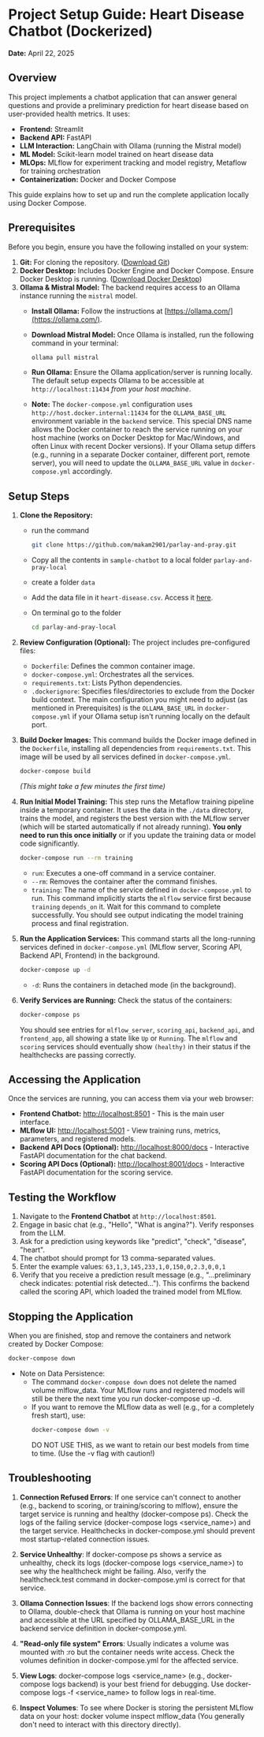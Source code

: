 # Project Setup Guide: Heart Disease Chatbot (Dockerized)

**Date:** April 22, 2025

## Overview

This project implements a chatbot application that can answer general questions and provide a preliminary prediction for heart disease based on user-provided health metrics. It uses:
* **Frontend:** Streamlit
* **Backend API:** FastAPI
* **LLM Interaction:** LangChain with Ollama (running the Mistral model)
* **ML Model:** Scikit-learn model trained on heart disease data
* **MLOps:** MLflow for experiment tracking and model registry, Metaflow for training orchestration
* **Containerization:** Docker and Docker Compose

This guide explains how to set up and run the complete application locally using Docker Compose.

## Prerequisites

Before you begin, ensure you have the following installed on your system:

1.  **Git:** For cloning the repository. ([Download Git](https://git-scm.com/downloads))
2.  **Docker Desktop:** Includes Docker Engine and Docker Compose. Ensure Docker Desktop is running. ([Download Docker Desktop](https://www.docker.com/products/docker-desktop/))
3.  **Ollama & Mistral Model:** The backend requires access to an Ollama instance running the `mistral` model.
    * **Install Ollama:** Follow the instructions at [https://ollama.com/](https://ollama.com/).
    * **Download Mistral Model:** Once Ollama is installed, run the following command in your terminal:
        ```bash
        ollama pull mistral
        ```
    * **Run Ollama:** Ensure the Ollama application/server is running locally. The default setup expects Ollama to be accessible at `http://localhost:11434` *from your host machine*.

    * **Note:** The `docker-compose.yml` configuration uses `http://host.docker.internal:11434` for the `OLLAMA_BASE_URL` environment variable in the `backend` service. This special DNS name allows the Docker container to reach the service running on your host machine (works on Docker Desktop for Mac/Windows, and often Linux with recent Docker versions). If your Ollama setup differs (e.g., running in a separate Docker container, different port, remote server), you will need to update the `OLLAMA_BASE_URL` value in `docker-compose.yml` accordingly.

## Setup Steps

1.  **Clone the Repository:**
    - run the command
        ```bash
        git clone https://github.com/makam2901/parlay-and-pray.git
        ```
    - Copy all the contents in `sample-chatbot` to a local folder `parlay-and-pray-local`

    - create a folder `data`

    - Add the data file in it `heart-disease.csv`. Access it [here](https://drive.google.com/open?id=1-3FGXqQn2FOPDx9YNEAdVW3H2cvRzcLu&usp=drive_fs).
    - On terminal go to the folder
        ```bash
        cd parlay-and-pray-local
        ```

2.  **Review Configuration (Optional):**
    The project includes pre-configured files:
    * `Dockerfile`: Defines the common container image.
    * `docker-compose.yml`: Orchestrates all the services.
    * `requirements.txt`: Lists Python dependencies.
    * `.dockerignore`: Specifies files/directories to exclude from the Docker build context.
    The main configuration you might need to adjust (as mentioned in Prerequisites) is the `OLLAMA_BASE_URL` in `docker-compose.yml` if your Ollama setup isn't running locally on the default port.

3.  **Build Docker Images:**
    This command builds the Docker image defined in the `Dockerfile`, installing all dependencies from `requirements.txt`. This image will be used by all services defined in `docker-compose.yml`.
    ```bash
    docker-compose build
    ```
    *(This might take a few minutes the first time)*

4.  **Run Initial Model Training:**
    This step runs the Metaflow training pipeline inside a temporary container. It uses the data in the `./data` directory, trains the model, and registers the best version with the MLflow server (which will be started automatically if not already running). **You only need to run this once initially** or if you update the training data or model code significantly.
    ```bash
    docker-compose run --rm training
    ```
    * `run`: Executes a one-off command in a service container.
    * `--rm`: Removes the container after the command finishes.
    * `training`: The name of the service defined in `docker-compose.yml` to run.
    This command implicitly starts the `mlflow` service first because `training` `depends_on` it. Wait for this command to complete successfully. You should see output indicating the model training process and final registration.

5.  **Run the Application Services:**
    This command starts all the long-running services defined in `docker-compose.yml` (MLflow server, Scoring API, Backend API, Frontend) in the background.
    ```bash
    docker-compose up -d
    ```
    * `-d`: Runs the containers in detached mode (in the background).

6.  **Verify Services are Running:**
    Check the status of the containers:
    ```bash
    docker-compose ps
    ```
    You should see entries for `mlflow_server`, `scoring_api`, `backend_api`, and `frontend_app`, all showing a state like `Up` or `Running`. The `mlflow` and `scoring` services should eventually show `(healthy)` in their status if the healthchecks are passing correctly.

## Accessing the Application

Once the services are running, you can access them via your web browser:

* **Frontend Chatbot:** [http://localhost:8501](http://localhost:8501) - This is the main user interface.
* **MLflow UI:** [http://localhost:5001](http://localhost:5001) - View training runs, metrics, parameters, and registered models.
* **Backend API Docs (Optional):** [http://localhost:8000/docs](http://localhost:8000/docs) - Interactive FastAPI documentation for the chat backend.
* **Scoring API Docs (Optional):** [http://localhost:8001/docs](http://localhost:8001/docs) - Interactive FastAPI documentation for the scoring service.

## Testing the Workflow

1.  Navigate to the **Frontend Chatbot** at `http://localhost:8501`.
2.  Engage in basic chat (e.g., "Hello", "What is angina?"). Verify responses from the LLM.
3.  Ask for a prediction using keywords like "predict", "check", "disease", "heart".
4.  The chatbot should prompt for 13 comma-separated values.
5.  Enter the example values: `63,1,3,145,233,1,0,150,0,2.3,0,0,1`
6.  Verify that you receive a prediction result message (e.g., "...preliminary check indicates: potential risk detected..."). This confirms the backend called the scoring API, which loaded the trained model from MLflow.

## Stopping the Application

When you are finished, stop and remove the containers and network created by Docker Compose:

```bash
docker-compose down
```
- Note on Data Persistence:
    -  The command `docker-compose down` does not delete the named volume mlflow_data. Your MLflow runs and registered models will still be there the next time you run docker-compose up -d.
    - If you want to remove the MLflow data as well (e.g., for a completely fresh start), use:
        ```bash
        docker-compose down -v
        ```
        DO NOT USE THIS, as we want to retain our best models from time to time.
        (Use the -v flag with caution!)

## Troubleshooting


1. **Connection Refused Errors**: If one service can't connect to another (e.g., backend to scoring, or training/scoring to mlflow), ensure the target service is running and healthy (docker-compose ps). Check the logs of the failing service (docker-compose logs <service_name>) and the target service. Healthchecks in docker-compose.yml should prevent most startup-related connection issues.

2. **Service Unhealthy**: If docker-compose ps shows a service as unhealthy, check its logs (docker-compose logs <service_name>) to see why the healthcheck might be failing. Also, verify the healthcheck.test command in docker-compose.yml is correct for that service.

3. **Ollama Connection Issues**: If the backend logs show errors connecting to Ollama, double-check that Ollama is running on your host machine and accessible at the URL specified by OLLAMA_BASE_URL in the backend service definition in docker-compose.yml.

4. **"Read-only file system" Errors**: Usually indicates a volume was mounted with :ro but the container needs write access. Check the volumes definition in docker-compose.yml for the affected service.

5. **View Logs**: docker-compose logs <service_name> (e.g., docker-compose logs backend) is your best friend for debugging. Use docker-compose logs -f <service_name> to follow logs in real-time.

6. **Inspect Volumes**: To see where Docker is storing the persistent MLflow data on your host: docker volume inspect mlflow_data (You generally don't need to interact with this directory directly).
